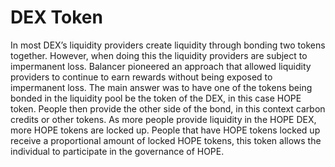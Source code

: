 # DEX Token

In most DEX’s liquidity providers create liquidity through bonding two tokens together. However, when doing this the liquidity providers are subject to impermanent loss. Balancer pioneered an approach that allowed liquidity providers to continue to earn rewards without being exposed to impermanent loss. The main answer was to have one of the tokens being bonded in the liquidity pool be the token of the DEX, in this case HOPE token. People then provide the other side of the bond, in this context carbon credits or other tokens. As more people provide liquidity in the HOPE DEX, more HOPE tokens are locked up. People that have HOPE tokens locked up receive a proportional amount of locked HOPE tokens, this token allows the individual to participate in the governance of HOPE.&#x20;
